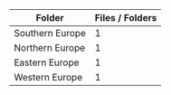 | Folder          |   Files / Folders |
|-----------------|-------------------|
| Southern Europe |                 1 |
| Northern Europe |                 1 |
| Eastern Europe  |                 1 |
| Western Europe  |                 1 |